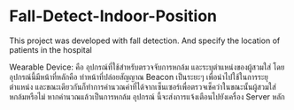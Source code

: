 # Fall-Detect-Indoor-Position
This project was developed with fall detection. And specify the location of patients in the hospital

Wearable Device: คือ อุปกรณ์ที่ใช้สำหรับตรวจจับการหกล้ม และระบุตำแหน่งของผู้สวมใส่ โดยอุปกรณ์นี้มีหน้าที่หลักคือ ทำหน้าที่ปล่อยสัญญาณ Beacon เป็นระยะๆ
เพื่อนำไปใช้ในการระยุตำแหน่ง และขณะเดียวกันก็ทำการคำนวณค่าที่ได้จากเซ็นเซอร์เพื่อตรวจเช็คว่าในขณะนั้นผู้สวมใส่หกล้มหรือไม่ หากคำนวณแล้วเป็นการหกล้ม อุปกรณ์
นี้จะส่งการแจ้งเตือนไปยังเครื่อง Server หลัก
